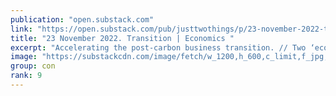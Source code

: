 ```yaml
---
publication: "open.substack.com"
link: "https://open.substack.com/pub/justtwothings/p/23-november-2022-transition-economics"
title: "23 November 2022. Transition | Economics "
excerpt: "Accelerating the post-carbon business transition. // Two ‘economics books of the year’"
image: "https://substackcdn.com/image/fetch/w_1200,h_600,c_limit,f_jpg,q_auto:good,fl_progressive:steep/https%3A%2F%2Fbucketeer-e05bbc84-baa3-437e-9518-adb32be77984.s3.amazonaws.com%2Fpublic%2Fimages%2Fccbdf366-ecbc-4ea1-87cb-3d1a8fe2de3b_2105x1232.jpeg"
group: con
rank: 9
---
```

